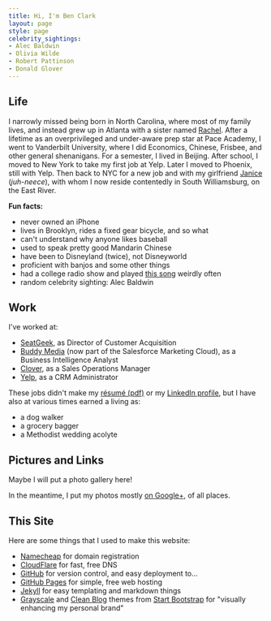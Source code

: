 ```yaml
---
title: Hi, I'm Ben Clark
layout: page
style: page
celebrity_sightings:
- Alec Baldwin
- Olivia Wilde
- Robert Pattinson
- Donald Glover
---
```


## Life

I narrowly missed being born in North Carolina, where most of my family lives, and instead grew up in Atlanta with a sister named [Rachel](https://www.facebook.com/profile.php?id=2717269). After a lifetime as an overprivileged and under-aware prep star at Pace Academy, I went to Vanderbilt University, where I did Economics, Chinese, Frisbee, and other general shenanigans. For a semester, I lived in Beijing. After school, I moved to New York to take my first job at Yelp. Later I moved to Phoenix, still with Yelp. Then back to NYC for a new job and with my girlfriend [Janice](https://www.facebook.com/janice.bacuetes) (*juh-neece*), with whom I now reside contentedly in South Williamsburg, on the East River.

**Fun facts:**

* never owned an iPhone
* lives in Brooklyn, rides a fixed gear bicycle, and so what
* can't understand why anyone likes baseball
* used to speak pretty good Mandarin Chinese
* have been to Disneyland (twice), not Disneyworld
* proficient with banjos and some other things
* had a college radio show and played [this song](https://www.youtube.com/watch?v=U55hXetSKSQ) weirdly often
* random celebrity sighting: <span id="celeb_sighting">Alec Baldwin</span>

<script type="text/javascript">

  var celeb_sightings = [
    'Alec Baldwin',
    'Donald Glover',
    'Hugh Jackman',
    'Ice-T',
    'James Murphy',
    'Larry King',
    'Nicole Kidman',
    'Olivia Wilde',
    'Robert Pattinson',
    'Samira Wiley'
  ];
  var rand_celeb_sighting = celeb_sightings[Math.floor(Math.random() * celeb_sightings.length)];
  document.getElementById("celeb_sighting").innerHTML = rand_celeb_sighting;

</script>

## Work

I've worked at:

* [SeatGeek](https://seatgeek.com/), as Director of Customer Acquisition
* [Buddy Media](http://www.exacttarget.com/products/social-media-marketing/buddy-media) (now part of the Salesforce Marketing Cloud), as a Business Intelligence Analyst
* [Clover](https://www.clover.com/), as a Sales Operations Manager
* [Yelp](http://www.yelp.com/nyc), as a CRM Administrator

These jobs didn't make my [résumé (pdf)]() or my [LinkedIn profile](https://www.linkedin.com/in/clarkbk), but I have also at various times earned a living as:

* a dog walker
* a grocery bagger
* a Methodist wedding acolyte

## Pictures and Links

Maybe I will put a photo gallery here!

In the meantime, I put my photos mostly [on Google+](https://plus.google.com/photos/101356415299525876294/albums), of all places.

## This Site

Here are some things that I used to make this website:

* [Namecheap](https://www.namecheap.com) for domain registration
* [CloudFlare](https://www.cloudflare.com) for fast, free DNS
* [GitHub](https://github.com/clarkbk/clarkbk.github.io) for version control, and easy deployment to…
* [GitHub Pages](https://pages.github.com/) for simple, free web hosting
* [Jekyll](https://github.com/jekyll/jekyll) for easy templating and markdown things
* [Grayscale](http://startbootstrap.com/template-overviews/grayscale/) and [Clean Blog](http://startbootstrap.com/template-overviews/clean-blog/) themes from [Start Bootstrap](http://startbootstrap.com/) for "visually enhancing my personal brand"
